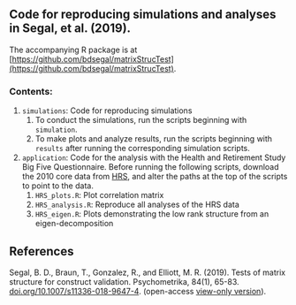 ## Code for reproducing simulations and analyses in Segal, et al. (2019).

The accompanying R package is at [https://github.com/bdsegal/matrixStrucTest](https://github.com/bdsegal/matrixStrucTest).

### Contents:

1. `simulations`: Code for reproducing simulations
    1. To conduct the simulations, run the scripts beginning with `simulation`.
    2. To make plots and analyze results, run the scripts beginning with `results` after running the corresponding simulation scripts.
2. `application`: Code for the analysis with the Health and Retirement Study Big Five Questionnaire. Before running the following scripts, download the 2010 core data from [HRS](http://hrsonline.isr.umich.edu/), and alter the paths at the top of the scripts to point to the data.
    1. `HRS_plots.R`: Plot correlation matrix
    2. `HRS_analysis.R`: Reproduce all analyses of the HRS data
    3. `HRS_eigen.R`: Plots demonstrating the low rank structure from an eigen-decomposition

## References

Segal, B. D., Braun, T., Gonzalez, R., and Elliott, M. R. (2019). Tests of matrix structure for construct validation. Psychometrika, 84(1), 65-83. [doi.org/10.1007/s11336-018-9647-4](https://doi.org/10.1007/s11336-018-9647-4). (open-access [view-only version](https://rdcu.be/bb49z)).
